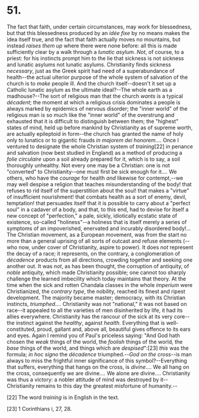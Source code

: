 # 51.

The fact that faith, under certain circumstances, may work for
blessedness, but that this blessedness produced by an _idée fixe_ by no
means makes the idea itself true, and the fact that faith actually moves
no mountains, but instead _raises them up_ where there were none before:
all this is made sufficiently clear by a walk through a _lunatic
asylum_. _Not_, of course, to a priest: for his instincts prompt him to
the lie that sickness is not sickness and lunatic asylums not lunatic
asylums. Christianity finds sickness _necessary_, just as the Greek
spirit had need of a superabundance of health--the actual ulterior
purpose of the whole system of salvation of the church is to _make_
people ill. And the church itself--doesn't it set up a Catholic lunatic
asylum as the ultimate ideal?--The whole earth as a madhouse?--The sort
of religious man that the church _wants_ is a typical _décadent_; the
moment at which a religious crisis dominates a people is always marked
by epidemics of nervous disorder; the "inner world" of the religious man
is so much like the "inner world" of the overstrung and exhausted that
it is difficult to distinguish between them; the "highest" states of
mind, held up before mankind by Christianity as of supreme worth, are
actually epileptoid in form--the church has granted the name of holy
only to lunatics or to gigantic frauds _in majorem dei honorem_.... Once
I ventured to designate the whole Christian system of _training_[22] in
penance and salvation (now best studied in England) as a method of
producing a _folie circulaire_ upon a soil already prepared for it,
which is to say, a soil thoroughly unhealthy. Not every one may be a
Christian: one is not "converted" to Christianity--one must first
be sick enough for it.... We others, who have the _courage_ for health
_and_ likewise for contempt,--we may well despise a religion that
teaches misunderstanding of the body! that refuses to rid itself of the
superstition about the soul! that makes a "virtue" of insufficient
nourishment! that combats health as a sort of enemy, devil, temptation!
that persuades itself that it is possible to carry about a "perfect
soul" in a cadaver of a body, and that, to this end, had to devise for
itself a new concept of "perfection," a pale, sickly, idiotically
ecstatic state of existence, so-called "holiness"--a holiness that is
itself merely a series of symptoms of an impoverished, enervated and
incurably disordered body!... The Christian movement, as a European
movement, was from the start no more than a general uprising of all
sorts of outcast and refuse elements (--who now, under cover of
Christianity, aspire to power). It does _not_ represent the decay of a
race; it represents, on the contrary, a conglomeration of _décadence_
products from all directions, crowding together and seeking one another
out. It was _not_, as has been thought, the corruption of antiquity, of
_noble_ antiquity, which made Christianity possible; one cannot too
sharply challenge the learned imbecility which today maintains that
theory. At the time when the sick and rotten Chandala classes in the
whole _imperium_ were Christianized, the _contrary type_, the nobility,
reached its finest and ripest development. The majority became master;
democracy, with its Christian instincts, _triumphed_.... Christianity
was not "national," it was not based on race--it appealed to all the
varieties of men disinherited by life, it had its allies everywhere.
Christianity has the rancour of the sick at its very core--the instinct
against the _healthy_, against _health_. Everything that is
well-constituted, proud, gallant and, above all, beautiful gives offence
to its ears and eyes. Again I remind you of Paul's priceless saying:
"And God hath chosen the _weak_ things of the world, the _foolish_
things of the world, the _base_ things of the world, and things which
are _despised_":[23] _this_ was the formula; _in hoc signo_ the
_décadence_ triumphed.--_God on the cross_--is man always to miss the
frightful inner significance of this symbol?--Everything that suffers,
everything that hangs on the cross, is _divine_.... We all hang on the
cross, consequently _we_ are divine.... We alone are divine....
Christianity was thus a victory: a nobler attitude of mind was destroyed
by it--Christianity remains to this day the greatest misfortune of
humanity.--

[22] The word _training_ is in English in the text.

[23] 1 Corinthians i, 27, 28.



